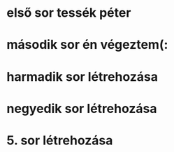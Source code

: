 # első sor tessék péter
# második sor én végeztem(:
# harmadik sor létrehozása 
# negyedik sor létrehozása
# 5. sor létrehozása